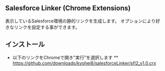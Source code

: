## Salesforce Linker (Chrome Extensions) ##
表示しているSalesforce環境の静的リンクを生成します。
オプションにより好きなリンクを設定する事ができます。

インストール
-----------
* 以下のリンクをChromeで開き"実行"を選択します
** https://github.com/downloads/kyohei8/salesforceLinker/sfl2_v1.0.crx

